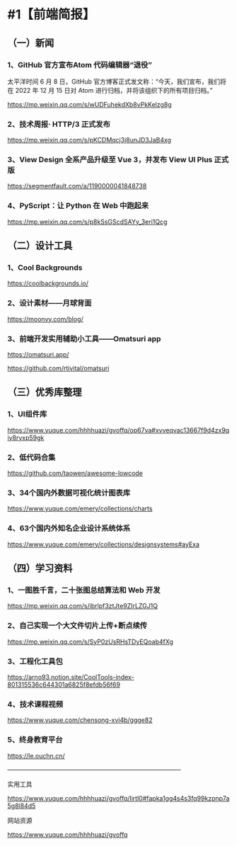 # #1【前端简报】

## （一）新闻

### 1、**GitHub 官方宣布Atom 代码编辑器“退役”**

太平洋时间 6 月 8 日，GitHub 官方博客正式发文称：“今天，我们宣布，我们将在 2022 年 12 月 15 日对 Atom 进行归档，并将该组织下的所有项目归档。”

https://mp.weixin.qq.com/s/wUDFuhekdXb8vPkKelzg8g



### 2、技术周报· HTTP/3 正式发布

https://mp.weixin.qq.com/s/pKCDMqcj3j8unJD3JaB4xg



### 3、**View Design 全系产品升级至 Vue 3，并发布 View UI Plus 正式版**

https://segmentfault.com/a/1190000041848738



### 4、PyScript：让 Python 在 Web 中跑起来

https://mp.weixin.qq.com/s/p8kSsGScdSAYy_3eri1Qcg



## （二）设计工具

### 1、Cool Backgrounds

https://coolbackgrounds.io/



### 2、设计素材——月球背面

https://moonvy.com/blog/



### 3、前端开发实用辅助小工具——Omatsuri app

https://omatsuri.app/

https://github.com/rtivital/omatsuri







## （三）优秀库整理



### 1、UI组件库

https://www.yuque.com/hhhhuazi/gvoffq/op67va#xvveqvac13667f9d4zx9qiy8ryxp59gk



### 2、低代码合集

https://github.com/taowen/awesome-lowcode



###  3、**34个国内外数据可视化统计图表库**

https://www.yuque.com/emery/collections/charts



### 4、**63个国内外知名企业设计系统体系**

https://www.yuque.com/emery/collections/designsystems#ayExa





## （四）学习资料

### 1、一图胜千言，二十张图总结算法和 Web 开发

https://mp.weixin.qq.com/s/ibrlpf3ztJte9ZIrLZGJ1Q



### 2、自己实现一个大文件切片上传+断点续传

https://mp.weixin.qq.com/s/SyP0zUsRHsTDyEQoab4fXg



### 3、工程化工具包

https://arno93.notion.site/CoolTools-index-801315536c644301a6825f8efdb56f69



### 4、技术课程视频

https://www.yuque.com/chensong-xvi4b/ggge82



### 5、终身教育平台

https://le.ouchn.cn/





————————————————————————————



实用工具

https://www.yuque.com/hhhhuazi/gvoffq/lirtl0#fapka1gg4s4s3fq99kzpnp7a5g8l84d5



网站资源

https://www.yuque.com/hhhhuazi/gvoffq



















